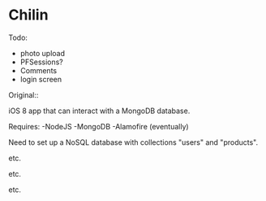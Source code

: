 # Chilin


Todo:
- photo upload
- PFSessions?
- Comments
- login screen





Original::

iOS 8 app that can interact with a MongoDB database.


Requires:
	-NodeJS
	-MongoDB
	-Alamofire (eventually)

Need to set up a NoSQL database with collections "users" and "products".

etc.

etc.

etc.

